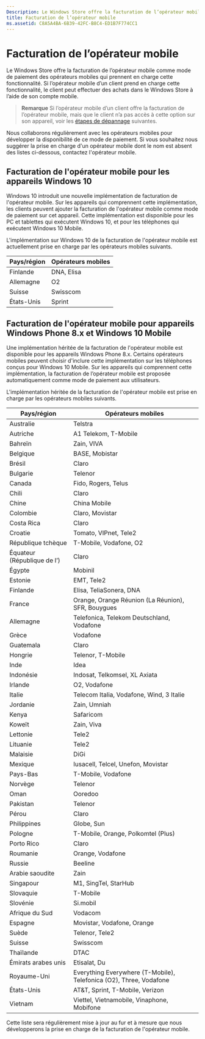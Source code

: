 ```yaml
---
Description: Le Windows Store offre la facturation de l’opérateur mobile comme mode de paiement des opérateurs mobiles qui prennent en charge cette fonctionnalité.
title: Facturation de l’opérateur mobile
ms.assetid: C8A5A4BA-6B39-42FC-B8C4-ED1B7F774CC1
---
```


# Facturation de l’opérateur mobile


Le Windows Store offre la facturation de l’opérateur mobile comme mode de paiement des opérateurs mobiles qui prennent en charge cette fonctionnalité. Si l’opérateur mobile d’un client prend en charge cette fonctionnalité, le client peut effectuer des achats dans le Windows Store à l’aide de son compte mobile.

> **Remarque** Si l’opérateur mobile d’un client offre la facturation de l’opérateur mobile, mais que le client n’a pas accès à cette option sur son appareil, voir les [étapes de dépannage](http://go.microsoft.com/fwlink/p/?LinkId=523993) suivantes.

 

Nous collaborons régulièrement avec les opérateurs mobiles pour développer la disponibilité de ce mode de paiement. Si vous souhaitez nous suggérer la prise en charge d'un opérateur mobile dont le nom est absent des listes ci-dessous, contactez l'opérateur mobile.

## Facturation de l'opérateur mobile pour les appareils Windows 10


Windows 10 introduit une nouvelle implémentation de facturation de l'opérateur mobile. Sur les appareils qui comprennent cette implémentation, les clients peuvent ajouter la facturation de l'opérateur mobile comme mode de paiement sur cet appareil. Cette implémentation est disponible pour les PC et tablettes qui exécutent Windows 10, et pour les téléphones qui exécutent Windows 10 Mobile.

L'implémentation sur Windows 10 de la facturation de l'opérateur mobile est actuellement prise en charge par les opérateurs mobiles suivants.

| Pays/région | Opérateurs mobiles |
|----------------|------------------|
| Finlande        | DNA, Elisa       |
| Allemagne        | O2               |
| Suisse    | Swisscom         |
| États-Unis  | Sprint           |

 

## Facturation de l'opérateur mobile pour appareils Windows Phone 8.x et Windows 10 Mobile


Une implémentation héritée de la facturation de l'opérateur mobile est disponible pour les appareils Windows Phone 8.x. Certains opérateurs mobiles peuvent choisir d'inclure cette implémentation sur les téléphones conçus pour Windows 10 Mobile. Sur les appareils qui comprennent cette implémentation, la facturation de l’opérateur mobile est proposée automatiquement comme mode de paiement aux utilisateurs.

L'implémentation héritée de la facturation de l'opérateur mobile est prise en charge par les opérateurs mobiles suivants.

| Pays/région       | Opérateurs mobiles                                                   |
|----------------------|--------------------------------------------------------------------|
| Australie            | Telstra                                                            |
| Autriche              | A1 Telekom, T-Mobile                                               |
| Bahreïn              | Zain, VIVA                                                         |
| Belgique              | BASE, Mobistar                                                     |
| Brésil               | Claro                                                              |
| Bulgarie             | Telenor                                                            |
| Canada               | Fido, Rogers, Telus                                                |
| Chili                | Claro                                                              |
| Chine                | China Mobile                                                       |
| Colombie             | Claro, Movistar                                                    |
| Costa Rica           | Claro                                                              |
| Croatie              | Tomato, VIPnet, Tele2                                              |
| République tchèque       | T-Mobile, Vodafone, O2                                             |
| Équateur (République de l’)              | Claro                                                              |
| Égypte                | Mobinil                                                            |
| Estonie              | EMT, Tele2                                                         |
| Finlande              | Elisa, TeliaSonera, DNA                                            |
| France               | Orange, Orange Réunion (La Réunion), SFR, Bouygues                 |
| Allemagne              | Telefonica, Telekom Deutschland, Vodafone                          |
| Grèce               | Vodafone                                                           |
| Guatemala            | Claro                                                              |
| Hongrie              | Telenor, T-Mobile                                                  |
| Inde                | Idea                                                               |
| Indonésie            | Indosat, Telkomsel, XL Axiata                                |
| Irlande              | O2, Vodafone                                                       |
| Italie                | Telecom Italia, Vodafone, Wind, 3 Italie                           |
| Jordanie               | Zain, Umniah                                                       |
| Kenya                | Safaricom                                                          |
| Koweït               | Zain, Viva                                                         |
| Lettonie               | Tele2                                                              |
| Lituanie            | Tele2                                                              |
| Malaisie             | DiGi                                                               |
| Mexique               | Iusacell, Telcel, Unefon, Movistar                                 |
| Pays-Bas          | T-Mobile, Vodafone                                                 |
| Norvège               | Telenor                                                            |
| Oman                 | Ooredoo                                                            |
| Pakistan             | Telenor                                                            |
| Pérou                 | Claro                                                              |
| Philippines          | Globe, Sun                                                         |
| Pologne               | T-Mobile, Orange, Polkomtel (Plus)                                 |
| Porto Rico          | Claro                                                              |
| Roumanie              | Orange, Vodafone                                                   |
| Russie               | Beeline                                                            |
| Arabie saoudite         | Zain                                                               |
| Singapour            | M1, SingTel, StarHub                                               |
| Slovaquie             | T-Mobile                                                           |
| Slovénie             | Si.mobil                                                           |
| Afrique du Sud         | Vodacom                                                            |
| Espagne                | Movistar, Vodafone, Orange                                         |
| Suède               | Telenor, Tele2                                                     |
| Suisse          | Swisscom                                                           |
| Thaïlande             | DTAC                                                               |
| Émirats arabes unis | Etisalat, Du                                                       |
| Royaume-Uni       | Everything Everywhere (T-Mobile), Telefonica (O2), Three, Vodafone |
| États-Unis        | AT&T, Sprint, T-Mobile, Verizon                                    |
| Vietnam              | Viettel, Vietnamobile, Vinaphone, Mobifone                         |

 

Cette liste sera régulièrement mise à jour au fur et à mesure que nous développerons la prise en charge de la facturation de l'opérateur mobile.

 

 






<!--HONumber=Mar16_HO4-->


